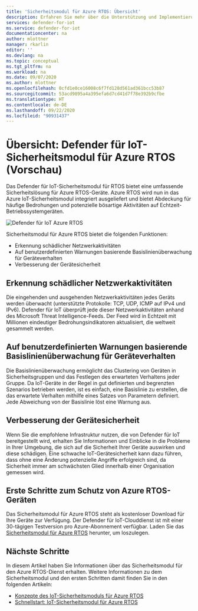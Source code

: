 ```yaml
---
title: 'Sicherheitsmodul für Azure RTOS: Übersicht'
description: Erfahren Sie mehr über die Unterstützung und Implementierung des Sicherheitsmoduls für Azure RTOS als Teil des Defender für IoT-Diensts.
services: defender-for-iot
ms.service: defender-for-iot
documentationcenter: na
author: mlottner
manager: rkarlin
editor: ''
ms.devlang: na
ms.topic: conceptual
ms.tgt_pltfrm: na
ms.workload: na
ms.date: 09/07/2020
ms.author: mlottner
ms.openlocfilehash: 0cfd1e0ce16008c6f7fd128d561ad361bcc53b87
ms.sourcegitcommit: 53acd9895a4a395efa6d7cd41d7f78e392b9cfbe
ms.translationtype: HT
ms.contentlocale: de-DE
ms.lasthandoff: 09/22/2020
ms.locfileid: "90931437"
---
```

# <a name="overview-defender-for-iot-security-module-for-azure-rtos-preview"></a>Übersicht: Defender für IoT-Sicherheitsmodul für Azure RTOS (Vorschau)

Das Defender für IoT-Sicherheitsmodul für RTOS bietet eine umfassende Sicherheitslösung für Azure RTOS-Geräte. Azure RTOS wird nun in das Azure IoT-Sicherheitsmodul integriert ausgeliefert und bietet Abdeckung für häufige Bedrohungen und potenzielle bösartige Aktivitäten auf Echtzeit-Betriebssystemgeräten. 

![Defender für IoT Azure RTOS](./media/architecture/azure-rtos-security-monitoring.png)


Sicherheitsmodul für Azure RTOS bietet die folgenden Funktionen: 
- Erkennung schädlicher Netzwerkaktivitäten
- Auf benutzerdefinierten Warnungen basierende Basislinienüberwachung für Geräteverhalten
- Verbesserung der Gerätesicherheit

## <a name="detection-of-malicious-network-activities"></a>Erkennung schädlicher Netzwerkaktivitäten

Die eingehenden und ausgehenden Netzwerkaktivitäten jedes Geräts werden überwacht (unterstützte Protokolle: TCP, UDP, ICMP auf IPv4 und IPv6). Defender für IoT überprüft jede dieser Netzwerkaktivitäten anhand des Microsoft Threat Intelligence-Feeds. Der Feed wird in Echtzeit mit Millionen eindeutiger Bedrohungsindikatoren aktualisiert, die weltweit gesammelt werden. 

## <a name="device-behavior-baselining-based-on-custom-alerts"></a>Auf benutzerdefinierten Warnungen basierende Basislinienüberwachung für Geräteverhalten

Die Basislinienüberwachung ermöglicht das Clustering von Geräten in Sicherheitsgruppen und das Festlegen des erwarteten Verhaltens jeder Gruppe. Da IoT-Geräte in der Regel in gut definierten und begrenzten Szenarios betrieben werden, ist es einfach, eine Basislinie zu erstellen, die das erwartete Verhalten mithilfe eines Satzes von Parametern definiert. Jede Abweichung von der Basislinie löst eine Warnung aus. 

## <a name="improve-your-device-security-hygiene"></a>Verbesserung der Gerätesicherheit

Wenn Sie die empfohlene Infrastruktur nutzen, die von Defender für IoT bereitgestellt wird, erhalten Sie Informationen und Einblicke in die Probleme in Ihrer Umgebung, die sich auf die Sicherheit Ihrer Geräte auswirken und diese schädigen. Eine schwache IoT-Gerätesicherheit kann dazu führen, dass ohne eine Änderung potenzielle Angriffe erfolgreich sind, da Sicherheit immer am schwächsten Glied innerhalb einer Organisation gemessen wird. 

## <a name="get-started-protecting-azure-rtos-devices"></a>Erste Schritte zum Schutz von Azure RTOS-Geräten

Das Sicherheitsmodul für Azure RTOS steht als kostenloser Download für Ihre Geräte zur Verfügung. Der Defender für IoT-Clouddienst ist mit einer 30-tägigen Testversion pro Azure-Abonnement verfügbar. Laden Sie das [Sicherheitsmodul für Azure RTOS](https://github.com/azure-rtos/iot-security-module-preview) herunter, um loszulegen. 


## <a name="next-steps"></a>Nächste Schritte

In diesem Artikel haben Sie Informationen über das Sicherheitsmodul für den Azure RTOS-Dienst erhalten. Weitere Informationen zu dem Sicherheitsmodul und den ersten Schritten damit finden Sie in den folgenden Artikeln:

- [Konzepte des IoT-Sicherheitsmoduls für Azure RTOS](concept-rtos-security-module.md)
- [Schnellstart: IoT-Sicherheitsmodul für Azure RTOS](quickstart-azure-rtos-security-module.md)

